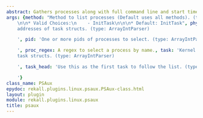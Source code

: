 ```yaml
---
abstract: Gathers processes along with full command line and start time.
args: {method: "Method to list processes (Default uses all methods). (type: ChoiceArray)\n\
    \n\n* Valid Choices:\n    - InitTask\n\n\n* Default: InitTask", phys_task: 'Physical
    addresses of task structs. (type: ArrayIntParser)

    ', pid: 'One or more pids of processes to select. (type: ArrayIntParser)

    ', proc_regex: A regex to select a process by name., task: 'Kernel addresses of
    task structs. (type: ArrayIntParser)

    ', task_head: 'Use this as the first task to follow the list. (type: IntParser)

    '}
class_name: PSAux
epydoc: rekall.plugins.linux.psaux.PSAux-class.html
layout: plugin
module: rekall.plugins.linux.psaux
title: psaux
---
```


